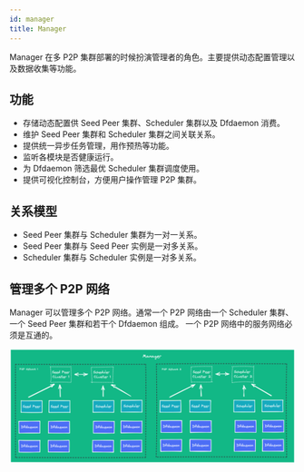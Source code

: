 ```yaml
---
id: manager
title: Manager
---
```


Manager 在多 P2P 集群部署的时候扮演管理者的角色。主要提供动态配置管理以及数据收集等功能。

## 功能

- 存储动态配置供 Seed Peer 集群、Scheduler 集群以及 Dfdaemon 消费。
- 维护 Seed Peer 集群和 Scheduler 集群之间关联关系。
- 提供统一异步任务管理，用作预热等功能。
- 监听各模块是否健康运行。
- 为 Dfdaemon 筛选最优 Scheduler 集群调度使用。
- 提供可视化控制台，方便用户操作管理 P2P 集群。

## 关系模型

- Seed Peer 集群与 Scheduler 集群为一对一关系。
- Seed Peer 集群与 Seed Peer 实例是一对多关系。
- Scheduler 集群与 Scheduler 实例是一对多关系。

## 管理多个 P2P 网络

Manager 可以管理多个 P2P 网络。通常一个 P2P 网络由一个 Scheduler 集群、一个 Seed Peer 集群和若干个 Dfdaemon 组成。
一个 P2P 网络中的服务网络必须是互通的。

![manage-multiple-p2p-networks](../../resource/architecture/manage-multiple-p2p-networks.png)
